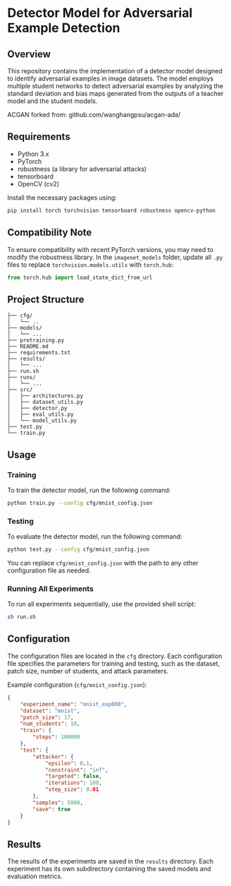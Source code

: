 # Detector Model for Adversarial Example Detection

## Overview

This repository contains the implementation of a detector model designed to identify adversarial examples in image datasets. The model employs multiple student networks to detect adversarial examples by analyzing the standard deviation and bias maps generated from the outputs of a teacher model and the student models.

ACGAN forked from: github.com/wanghangpsu/acgan-ada/

## Requirements

- Python 3.x
- PyTorch
- robustness (a library for adversarial attacks)
- tensorboard
- OpenCV (cv2)

Install the necessary packages using:
```bash
pip install torch torchvision tensorboard robustness opencv-python
```

## Compatibility Note

To ensure compatibility with recent PyTorch versions, you may need to modify the robustness library. In the `imagenet_models` folder, update all `.py` files to replace `torchvision.models.utils` with `torch.hub`:

```python
from torch.hub import load_state_dict_from_url
```

## Project Structure

```
├── cfg/
│   └── ..
├── models/
│   └── ...
├── pretraining.py
├── README.md
├── requirements.txt
├── results/
│   └── ...
├── run.sh
├── runs/
│   └── ...
├── src/
│   ├── architectures.py
│   ├── dataset_utils.py
│   ├── detector.py
│   ├── eval_utils.py
│   └── model_utils.py
├── test.py
└── train.py
```

## Usage

### Training

To train the detector model, run the following command:

```bash
python train.py --config cfg/mnist_config.json
```

### Testing

To evaluate the detector model, run the following command:

```bash
python test.py --config cfg/mnist_config.json
```

You can replace `cfg/mnist_config.json` with the path to any other configuration file as needed.

### Running All Experiments

To run all experiments sequentially, use the provided shell script:

```bash
sh run.sh
```

## Configuration

The configuration files are located in the `cfg` directory. Each configuration file specifies the parameters for training and testing, such as the dataset, patch size, number of students, and attack parameters.

Example configuration (`cfg/mnist_config.json`):

```json
{
    "experiment_name": "mnist_exp000",
    "dataset": "mnist",
    "patch_size": 17,
    "num_students": 10,
    "train": {
        "steps": 100000
    },
    "test": {
        "attacker": {
            "epsilon": 0.1,
            "constraint": "inf",
            "targeted": false,
            "iterations": 100,
            "step_size": 0.01 
        },
        "samples": 5000,
        "save": true
    }
}
```

## Results

The results of the experiments are saved in the `results` directory. Each experiment has its own subdirectory containing the saved models and evaluation metrics.
